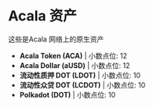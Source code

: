 # Acala 资产

这些是Acala 网络上的原生资产

* **Acala Token (ACA)** | 小数点位: 12
* **Acala Dollar (aUSD)** | 小数点位: 12
* **流动性质押 DOT (LDOT)** | 小数点位: 10
* **流动性众贷 DOT (LCDOT)** | 小数点位: 10
* **Polkadot (DOT)** | 小数点位: 10
